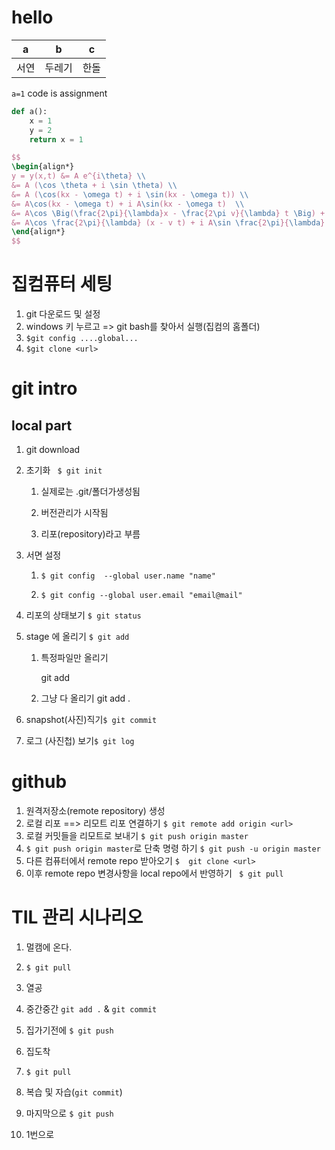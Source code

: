 # hello

| a    | b      | c    |
| ---- | ------ | ---- |
| 서연 | 두레기 | 한돌 |

`a=1` code is assignment

```python
def a():
	x = 1
    y = 2
    return x = 1


```

```latex
$$
\begin{align*}
y = y(x,t) &= A e^{i\theta} \\
&= A (\cos \theta + i \sin \theta) \\
&= A (\cos(kx - \omega t) + i \sin(kx - \omega t)) \\
&= A\cos(kx - \omega t) + i A\sin(kx - \omega t)  \\
&= A\cos \Big(\frac{2\pi}{\lambda}x - \frac{2\pi v}{\lambda} t \Big) + i A\sin \Big(\frac{2\pi}{\lambda}x - \frac{2\pi v}{\lambda} t \Big)  \\
&= A\cos \frac{2\pi}{\lambda} (x - v t) + i A\sin \frac{2\pi}{\lambda} (x - v t)
\end{align*}
$$
```



# 집컴퓨터 세팅

1. git 다운로드 및  설정
2.  windows 키 누르고 => git bash를 찾아서 실행(집컴의 홈폴더)
3. `$git config ....global...`
4. `$git clone <url>`

# git intro

## local part

1. git download

1. 초기화 ` $ git init`

    1. 실제로는 .git/폴더가생성됨

    2.  버전관리가 시작됨

    3. 리포(repository)라고 부름

       

2. 서면 설정

    1. `$ git config  --global user.name "name"`

    2. `$ git config --global user.email "email@mail"`

       

3.  리포의 상태보기 `$ git status`

4. stage 에 올리기 `$ git add`

   1. 특정파일만 올리기

      git add <filename>

   2. 그냥 다 올리기 git add .

5. snapshot(사진)직기`$ git commit `

6. 로그 (사진첩) 보기`$ git log`



# github

1. 원격저장소(remote repository) 생성
2. 로컬 리포 ==> 리모트 리포 연결하기 `$ git remote add origin <url>`
3. 로컬 커밋들을 리모트로 보내기 `$ git push origin master`
4. `$ git push origin master`로 단축 명령 하기 `$ git push -u origin master`
5.  다른 컴퓨터에서 remote repo 받아오기 `$  git clone <url>`
6.  이후 remote repo 변경사항을 local repo에서 반영하기 ` $ git pull`



# TIL 관리 시나리오

1. 멀캠에 온다.

2. `$ git pull`

3. 열공

4. 중간중간 ` git add . ` & `git commit`

5. 집가기전에 `$ git push`

6. 집도착

7. `$ git pull`

8. 복습 및 자습(`git commit`)

9. 마지막으로 `$ git push`

10. 1번으로

    

